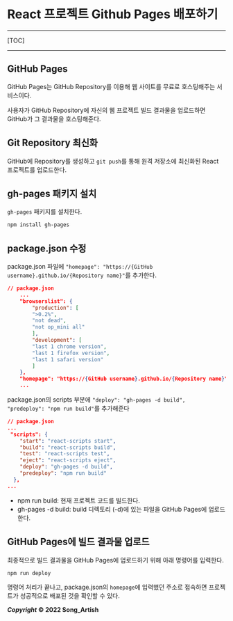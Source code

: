 # React 프로젝트 Github Pages 배포하기

---

[TOC]

---



## GitHub Pages

GitHub Pages는 GitHub Repository를 이용해 웹 사이트를 무료로 호스팅해주는 서비스이다. 

사용자가 GitHub Repository에 자신의 웹 프로젝트 빌드 결과물을 업로드하면 GitHub가 그 결과물을 호스팅해준다.



## Git Repository 최신화

GitHub에 Repository를 생성하고 `git push`를 통해 원격 저장소에 최신화된 React 프로젝트를 업로드한다.



## gh-pages 패키지 설치

`gh-pages` 패키지를 설치한다.

```bash
npm install gh-pages
```



## package.json 수정

package.json 파일에 `"homepage": "https://{GitHub username}.github.io/{Repository name}"`를 추가한다.

```json
// package.json
    ...
    "browserslist": {
        "production": [
        ">0.2%",
        "not dead",
        "not op_mini all"
        ],
        "development": [
        "last 1 chrome version",
        "last 1 firefox version",
        "last 1 safari version"
        ]
    },
    "homepage": "https://{GitHub username}.github.io/{Repository name}" // 추가
    ...
```

package.json의 scripts 부분에 `"deploy": "gh-pages -d build", "predeploy": "npm run build"`를 추가해준다

```json
// package.json
...
 "scripts": {
    "start": "react-scripts start",
    "build": "react-scripts build",
    "test": "react-scripts test",
    "eject": "react-scripts eject",
    "deploy": "gh-pages -d build",
    "predeploy": "npm run build"
  },
...
```

- npm run build: 현재 프로젝트 코드를 빌드한다.
- gh-pages -d build: build 디렉토리 (-d)에 있는 파일을 GitHub Pages에 업로드한다.



## GitHub Pages에 빌드 결과물 업로드

최종적으로 빌드 결과물을 GitHub Pages에 업로드하기 위해 아래 명령어를 입력한다.

```bash
npm run deploy
```

명령어 처리가 끝나고, package.json의 `homepage`에 입력했던 주소로 접속하면 프로젝트가 성공적으로 배포된 것을 확인할 수 있다.



***Copyright* © 2022 Song_Artish**